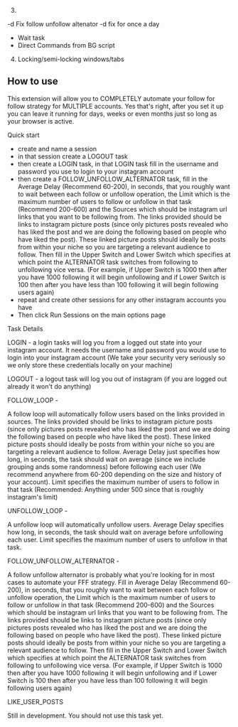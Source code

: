 
3. 
-d Fix follow unfollow altenator
-d fix for once a day
- Wait task
- Direct Commands from BG script
4. Locking/semi-locking windows/tabs


## How to use ##

This extension will allow you to COMPLETELY automate your follow for follow strategy for MULTIPLE accounts. Yes that's right, after you set it up you can leave it running for days, weeks or even months just so long as your browser is active.

Quick start
- create and name a session
- in that session create a LOGOUT task
- then create a LOGIN task, in that LOGIN task fill in the username and password you use to login to your instagram account
- then create a FOLLOW_UNFOLLOW_ALTERNATOR task, fill in the Average Delay (Recommend 60-200), in seconds, that you roughly want to wait between each follow or unfollow operation, the Limit which is the maximum number of users to follow or unfollow in that task (Recommend 200-600) and the Sources which should be instagram url links that you want to be following from. The links provided should be links to instagram picture posts (since only pictures posts revealed who has liked the post and we are doing the following based on people who have liked the post). These linked picture posts should ideally be posts from within your niche so you are targeting a relevant audience to follow. Then fill in the Upper Switch and Lower Switch which specifies at which point the ALTERNATOR task switches from following to unfollowing vice versa. (For example, if Upper Switch is 1000 then after you have 1000 following it will begin unfollowing and if Lower Switch is 100 then after you have less than 100 following it will begin following users again) 
- repeat and create other sessions for any other instagram accounts you have
- Then click Run Sessions on the main options page


Task Details

LOGIN - a login tasks will log you from a logged out state into your instagram account. It needs the username and password you would use to login into your instagram account (We take your security very seriously so we only store these credentials locally on your machine)

LOGOUT - a logout task will log you out of instagram (if you are logged out already it won't do anything)

FOLLOW_LOOP - 

A follow loop will automatically follow users based on the links provided in sources. The links provided should be links to instagram picture posts (since only pictures posts revealed who has liked the post and we are doing the following based on people who have liked the post). These linked picture posts should ideally be posts from within your niche so you are targeting a relevant audience to follow. Average Delay just specifies how long, in seconds, the task should wait on average (since we include grouping ands some randomness) before following each user (We recommend anywhere from 60-200 depending on the size and history of your account). Limit specifies the maximum number of users to follow in that task (Recommended: Anything under 500 since that is roughly instagram's limit)

UNFOLLOW_LOOP -

A unfollow loop will automatically unfollow users. Average Delay specifies how long, in seconds, the task should wait on average before unfollowing each user.  Limit specifies the maximum number of users to unfollow in that task.

FOLLOW_UNFOLLOW_ALTERNATOR - 

A follow unfollow alternator is probably what you're looking for in most cases to automate your FFF strategy. Fill in Average Delay (Recommend 60-200), in seconds, that you roughly want to wait between each follow or unfollow operation, the Limit which is the maximum number of users to follow or unfollow in that task (Recommend 200-600) and the Sources which should be instagram url links that you want to be following from. The links provided should be links to instagram picture posts (since only pictures posts revealed who has liked the post and we are doing the following based on people who have liked the post). These linked picture posts should ideally be posts from within your niche so you are targeting a relevant audience to follow. Then fill in the Upper Switch and Lower Switch which specifies at which point the ALTERNATOR task switches from following to unfollowing vice versa. (For example, if Upper Switch is 1000 then after you have 1000 following it will begin unfollowing and if Lower Switch is 100 then after you have less than 100 following it will begin following users again) 

LIKE_USER_POSTS

Still in development. You should not use this task yet.
